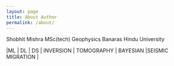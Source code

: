 ```yaml
---
layout: page
title: About Author
permalink: /about/
---
```


 Shobhit Mishra
 MSc(tech) Geophysics
 Banaras Hindu University


 |ML | DL | DS | INVERSION | TOMOGRAPHY | BAYESIAN |SEISMIC MIGRATION |
